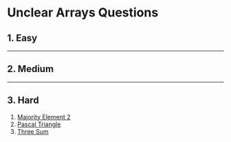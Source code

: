 # Unclear Arrays Questions

## 1. Easy

---
## 2. Medium

---
## 3. Hard

1. [Majority Element 2](https://github.com/aryanxxvii/java-dsa/blob/main/04_Arrays/code/src/Hard/MajorityElement2.java)
2. [Pascal Triangle](https://github.com/aryanxxvii/java-dsa/blob/main/04_Arrays/code/src/Hard/PascalTriangle.java)
3. [Three Sum](./Hard/ThreeSum.java)
